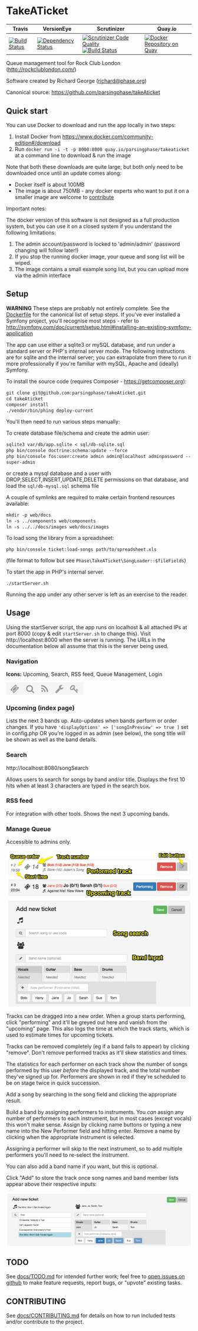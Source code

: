 TakeATicket 
===========
| Travis | VersionEye | Scrutinizer | Quay.io |
| ---    | ---        | ---         | ---     |
| [![Build Status](https://travis-ci.org/parsingphase/takeAticket.svg?branch=master)](https://travis-ci.org/parsingphase/takeAticket) | [![Dependency Status](https://www.versioneye.com/user/projects/57bc7d77968d6400336020a3/badge.svg?style=flat-square)](https://www.versioneye.com/user/projects/57bc7d77968d6400336020a3) | [![Scrutinizer Code Quality](https://scrutinizer-ci.com/g/parsingphase/takeAticket/badges/quality-score.png?b=master)](https://scrutinizer-ci.com/g/parsingphase/takeAticket/?branch=master) [![Build Status](https://scrutinizer-ci.com/g/parsingphase/takeAticket/badges/build.png?b=master)](https://scrutinizer-ci.com/g/parsingphase/takeAticket/build-status/master) | [![Docker Repository on Quay](https://quay.io/repository/parsingphase/takeaticket/status "Docker Repository on Quay")](https://quay.io/repository/parsingphase/takeaticket)

Queue management tool for Rock Club London (http://rockclublondon.com/)

Software created by Richard George (richard@phase.org)

Canonical source: https://github.com/parsingphase/takeAticket

## Quick start

You can use Docker to download and run the app locally in two steps:

 1) Install Docker from https://www.docker.com/community-edition#/download
 2) Run `docker run -i -t -p 8000:8000 quay.io/parsingphase/takeaticket` at a command line to download & run the image

Note that both these downloads are quite large, but both only need to be downloaded once until an update comes along:

 - Docker itself is about 100MB
 - The image is about 750MB - any docker experts who want to put it on a smaller image are welcome to 
 [contribute](./docs/CONTRIBUTING.md)

Important notes:

The docker version of this software is not designed as a full production system, but you can use it on a closed system
if you understand the following limitations: 

 1) The admin account/password is locked to 'admin/admin' (password changing will follow later!)
 2) If you stop the running docker image, your queue and song list will be wiped.
 3) The image contains a small example song list, but you can upload more via the admin interface

## Setup

**WARNING** These steps are probably not entirely complete. See the [Dockerfile](Dockerfile) for the canonical list of setup steps.
If you've ever installed a Symfony project, you'll recognise most steps - refer to 
http://symfony.com/doc/current/setup.html#installing-an-existing-symfony-application

The app can use either a sqlite3 or mySQL database, and run under a standard server or PHP's internal server mode. 
The following instructions are for sqlite and the internal server; you can extrapolate from there to run it more 
professionally if you're familiar with mySQL, Apache and (ideally) Symfony.

To install the source code (requires Composer - https://getcomposer.org):

    git clone git@github.com:parsingphase/takeAticket.git
    cd takeAticket
    composer install
    ./vendor/bin/phing deploy-current
    
You'll then need to run various steps manually:     
 
To create database file/schema and create the admin user:

    sqlite3 var/db/app.sqlite < sql/db-sqlite.sql
    php bin/console doctrine:schema:update --force
    php bin/console fos:user:create admin admin@localhost adminpassword --super-admin

or create a mysql database and a user with DROP,SELECT,INSERT,UPDATE,DELETE permissions on that database, and load the 
`sql/db-mysql.sql` schema file

A couple of symlinks are required to make certain frontend resources available:

    mkdir -p web/docs
    ln -s ../components web/components
    ln -s ../../docs/images web/docs/images
 
To load song the library from a spreadsheet:

    php bin/console ticket:load-songs path/to/spreadsheet.xls
    
(file format to follow but see `Phase\TakeATicket\SongLoader::$fileFields`)
 
To start the app in PHP's internal server.

    ./startServer.sh

Running the app under any other server is left as an exercise to the reader. 

## Usage

Using the startServer script, the app runs on localhost & all attached IPs at port 8000 
(copy & edit `startServer.sh` to change this).
Visit http://localhost:8000 when the server is running. The URLs in the documentation below all assume that this is the 
server being used.

### Navigation
**Icons:** Upcoming, Search, RSS feed, Queue Management, Login

![Iconbar](docs/images/iconbar.png)

### Upcoming (index page)

Lists the next 3 bands up. Auto-updates when bands perform or order changes. If you have `'displayOptions' => ['songInPreview' => true ]`
set in config.php OR you're logged in as admin (see below), the song title will be shown as well as the band details.

### Search

http://localhost:8080/songSearch

Allows users to search for songs by band and/or title. Displays the first 10 hits when at least 3 characters are typed in the search box.

### RSS feed

For integration with other tools. Shows the next 3 upcoming bands.

### Manage Queue

Accessible to admins only. 

![Management interface](docs/images/QueueManagement.png)

Tracks can be dragged into a new order. When a group starts performing, click "performing" and it'll be greyed out here and
vanish from the "upcoming" page. This also logs the time at which the track starts, which is used to estimate times for
upcoming tickets.

Tracks can be removed completely (eg if a band fails to appear) by clicking "remove". 
Don't remove performed tracks as it'll skew statistics and times. 

The statistics for each performer on each track show the number of songs performed by this user *before* 
the displayed track, and the total number they've signed up for. Performers are shown in red if they're scheduled to be 
on stage twice in quick succession.

Add a song by searching in the song field and clicking the appropriate result. 

Build a band by assigning performers to instruments. You *can* assign any number of performers to each instrument, but
in most cases (except vocals) this won't make sense. Assign by clicking name buttons or typing a new name into the New 
Performer field and hitting enter. Remove a name by clicking when the appropriate instrument is selected.

Assigning a performer will skip to the next instrument, so to add multiple performers you'll need to re-select the 
instrument.

You can also add a band name if you want, but this is optional.

Click "Add" to store the track once song names and band member lists appear above their respective inputs:

![Management interface](docs/images/AddTicketFormFilled.png)

## TODO 

See [docs/TODO.md](./docs/TODO.md) for intended further work; 
feel free to [open issues on github](https://github.com/parsingphase/takeAticket/issues) to make feature requests, 
report bugs, or "upvote" existing tasks.

## CONTRIBUTING 

See [docs/CONTRIBUTING.md](./docs/CONTRIBUTING.md) for details on how to run included tests and/or contribute to the project.
